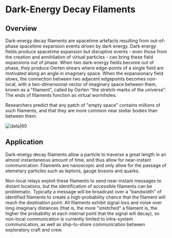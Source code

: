 # Dark-Energy Decay Filaments

## Overview

Dark-energy decay filaments are spacetime artefacts resulting from out-of-phase spacetime expansion events driven by dark energy.  Dark energy fields produce spacetime expansion but disruptive events - even those from the creation and annihilation of virtual particles - can bring these field expansions out of phase. When two dark-energy fields become out of phase, they produce Oerten shears where edge-points of a single field are motivated along an angle in imaginary space.  When the expansionary field slows, the connection between two adjacent edgepoints becomes non-local, with a two-dimensional vector of imaginary space between them, known as a "filament", called by Oerten "the stretch-marks of the universe".  The ends of filaments function as virtual wormholes.

Researchers predict that any patch of "empty space" contains millions of such filaments, and that they are more common near stellar bodies than between them.

![data|60](header_chart_1)

## Application

Dark-energy decay filaments allow a particle to traverse a great length in an almost instantaneous amount of time, and thus allow for near-instant communication.  Filaments are nanoscopic and only allow for the passage of elemetary particles such as leptons, gauge bosons and quarks.  

Non-local relays exploit these filaments to send near-instant messages to distant locations, but the identification of accessible filaments can be problematic.  Typically a message will be broadcast over a "bandwidth" of identified filaments to create a high-probability chance that the filament will reach the destination point.  All filaments exhibit signal loss and noise over long imaginary distances (that is, the more "stretched" a filament is, the higher the probability at each internal point that the signal will decay), so non-local communication is currently limited to intra-system communication, as well as ship-to-shore communication between exploratory craft and crew.